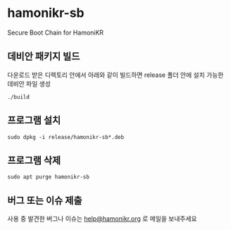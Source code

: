 # hamonikr-sb

Secure Boot Chain for HamoniKR

## 데비안 패키지 빌드

다운로드 받은 디렉토리 안에서 아래와 같이 빌드하면 release 폴더 안에 설치 가능한 데비안 파일 생성

```
./build
```

## 프로그램 설치

```
sudo dpkg -i release/hamonikr-sb*.deb
```

## 프로그램 삭제

```
sudo apt purge hamonikr-sb
```

## 버그 또는 이슈 제출

사용 중 발견한 버그나 이슈는 help@hamonikr.org 로 메일을 보내주세요
